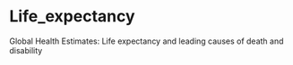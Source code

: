 # Life_expectancy
Global Health Estimates: Life expectancy and leading causes of death and disability
